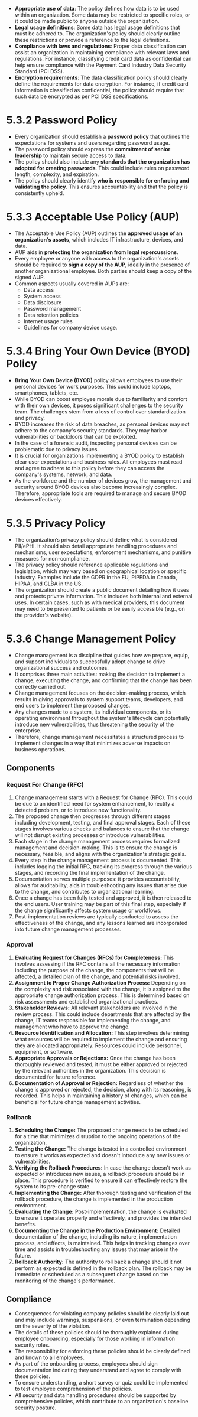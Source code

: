 
- **Appropriate use of data**: The policy defines how data is to be used within an organization. Some data may be restricted to specific roles, or it could be made public to anyone outside the organization.
- **Legal usage definitions**: Some data has legal usage definitions that must be adhered to. The organization's policy should clearly outline these restrictions or provide a reference to the legal definitions.
- **Compliance with laws and regulations**: Proper data classification can assist an organization in maintaining compliance with relevant laws and regulations. For instance, classifying credit card data as confidential can help ensure compliance with the Payment Card Industry Data Security Standard (PCI DSS).
- **Encryption requirements**: The data classification policy should clearly define the requirements for data encryption. For instance, if credit card information is classified as confidential, the policy should require that such data be encrypted as per PCI DSS specifications.

# 5.3.2 Password Policy 

- Every organization should establish a **password policy** that outlines the expectations for systems and users regarding password usage.
- The password policy should express the **commitment of senior leadership** to maintain secure access to data.
- The policy should also include any **standards that the organization has adopted for creating passwords**. This could include rules on password length, complexity, and expiration.
- The policy should clearly identify **who is responsible for enforcing and validating the policy**. This ensures accountability and that the policy is consistently upheld.

# 5.3.3 Acceptable Use Policy (AUP)

- The Acceptable Use Policy (AUP) outlines the **approved usage of an organization's assets**, which includes IT infrastructure, devices, and data.
- AUP aids in **protecting the organization from legal repercussions**.
- Every employee or anyone with access to the organization's assets should be required to **sign a copy of the AUP**, ideally in the presence of another organizational employee. Both parties should keep a copy of the signed AUP.
- Common aspects usually covered in AUPs are:
    - Data access
    - System access
    - Data disclosure
    - Password management
    - Data retention policies
    - Internet usage rules
    - Guidelines for company device usage.

# 5.3.4 Bring Your Own Device (BYOD) Policy

- **Bring Your Own Device (BYOD)** policy allows employees to use their personal devices for work purposes. This could include laptops, smartphones, tablets, etc.
- While BYOD can boost employee morale due to familiarity and comfort with their own devices, it poses significant challenges to the security team. The challenges stem from a loss of control over standardization and privacy.
- BYOD increases the risk of data breaches, as personal devices may not adhere to the company's security standards. They may harbor vulnerabilities or backdoors that can be exploited.
- In the case of a forensic audit, inspecting personal devices can be problematic due to privacy issues.
- It is crucial for organizations implementing a BYOD policy to establish clear user expectations and business rules. All employees must read and agree to adhere to this policy before they can access the company's systems, network, and data.
- As the workforce and the number of devices grow, the management and security around BYOD devices also become increasingly complex. Therefore, appropriate tools are required to manage and secure BYOD devices effectively.

# 5.3.5 Privacy Policy 

- The organization’s privacy policy should define what is considered PII/ePHI. It should also detail appropriate handling procedures and mechanisms, user expectations, enforcement mechanisms, and punitive measures for non-compliance.
- The privacy policy should reference applicable regulations and legislation, which may vary based on geographical location or specific industry. Examples include the GDPR in the EU, PIPEDA in Canada, HIPAA, and GLBA in the US.
- The organization should create a public document detailing how it uses and protects private information. This includes both internal and external uses. In certain cases, such as with medical providers, this document may need to be presented to patients or be easily accessible (e.g., on the provider's website).

# 5.3.6 Change Management Policy 

- Change management is a discipline that guides how we prepare, equip, and support individuals to successfully adopt change to drive organizational success and outcomes.
- It comprises three main activities: making the decision to implement a change, executing the change, and confirming that the change has been correctly carried out.
- Change management focuses on the decision-making process, which results in giving approvals to system support teams, developers, and end users to implement the proposed changes.
- Any changes made to a system, its individual components, or its operating environment throughout the system's lifecycle can potentially introduce new vulnerabilities, thus threatening the security of the enterprise.
- Therefore, change management necessitates a structured process to implement changes in a way that minimizes adverse impacts on business operations.

## Components 

### Request For Change (RFC) 

1. Change management starts with a Request for Change (RFC). This could be due to an identified need for system enhancement, to rectify a detected problem, or to introduce new functionality.
2. The proposed change then progresses through different stages including development, testing, and final approval stages. Each of these stages involves various checks and balances to ensure that the change will not disrupt existing processes or introduce vulnerabilities.
3. Each stage in the change management process requires formalized management and decision-making. This is to ensure the change is necessary, feasible, and aligns with the organization's strategic goals.
4. Every step in the change management process is documented. This includes logging the initial RFC, tracking its progress through the various stages, and recording the final implementation of the change.
5. Documentation serves multiple purposes: it provides accountability, allows for auditability, aids in troubleshooting any issues that arise due to the change, and contributes to organizational learning.
6. Once a change has been fully tested and approved, it is then released to the end users. User training may be part of this final step, especially if the change significantly affects system usage or workflows.
7. Post-implementation reviews are typically conducted to assess the effectiveness of the change, and any lessons learned are incorporated into future change management processes.
   
### Approval 

1. **Evaluating Request for Changes (RFCs) for Completeness:** This involves assessing if the RFC contains all the necessary information including the purpose of the change, the components that will be affected, a detailed plan of the change, and potential risks involved.
2. **Assignment to Proper Change Authorization Process:** Depending on the complexity and risk associated with the change, it is assigned to the appropriate change authorization process. This is determined based on risk assessments and established organizational practices.
3. **Stakeholder Reviews:** All relevant stakeholders are involved in the review process. This could include departments that are affected by the change, IT teams responsible for implementing the change, and management who have to approve the change.
4. **Resource Identification and Allocation:** This step involves determining what resources will be required to implement the change and ensuring they are allocated appropriately. Resources could include personnel, equipment, or software.
5. **Appropriate Approvals or Rejections:** Once the change has been thoroughly reviewed and tested, it must be either approved or rejected by the relevant authorities in the organization. This decision is documented for future reference.
6. **Documentation of Approval or Rejection:** Regardless of whether the change is approved or rejected, the decision, along with its reasoning, is recorded. This helps in maintaining a history of changes, which can be beneficial for future change management activities.

### Rollback 

1. **Scheduling the Change:** The proposed change needs to be scheduled for a time that minimizes disruption to the ongoing operations of the organization.
2. **Testing the Change:** The change is tested in a controlled environment to ensure it works as expected and doesn't introduce any new issues or vulnerabilities.
3. **Verifying the Rollback Procedures:** In case the change doesn't work as expected or introduces new issues, a rollback procedure should be in place. This procedure is verified to ensure it can effectively restore the system to its pre-change state.
4. **Implementing the Change:** After thorough testing and verification of the rollback procedure, the change is implemented in the production environment.
5. **Evaluating the Change:** Post-implementation, the change is evaluated to ensure it operates properly and effectively, and provides the intended benefits.
6. **Documenting the Change in the Production Environment:** Detailed documentation of the change, including its nature, implementation process, and effects, is maintained. This helps in tracking changes over time and assists in troubleshooting any issues that may arise in the future.
7. **Rollback Authority:** The authority to roll back a change should it not perform as expected is defined in the rollback plan. The rollback may be immediate or scheduled as a subsequent change based on the monitoring of the change's performance.

## Compliance 

- Consequences for violating company policies should be clearly laid out and may include warnings, suspensions, or even termination depending on the severity of the violation.
- The details of these policies should be thoroughly explained during employee onboarding, especially for those working in information security roles.
- The responsibility for enforcing these policies should be clearly defined and known to all employees.
- As part of the onboarding process, employees should sign documentation indicating they understand and agree to comply with these policies.
- To ensure understanding, a short survey or quiz could be implemented to test employee comprehension of the policies.
- All security and data handling procedures should be supported by comprehensive policies, which contribute to an organization's baseline security posture.
